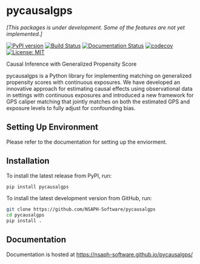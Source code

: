 # pycausalgps

_[This packages is under development. Some of the features are not yet implemented.]_

[![PyPI version](https://badge.fury.io/py/pycausalgps.svg)](https://badge.fury.io/py/pycausalgps)
[![Build Status](https://travis-ci.org/NSAPH-Software/pycausalgps.svg?branch=master)](https://travis-ci.org/NSAPH-Software/pycausalgps)
[![Documentation Status](https://readthedocs.org/projects/pycausalgps/badge/?version=latest)](https://pycausalgps.readthedocs.io/en/latest/?badge=latest)
[![codecov](https://codecov.io/gh/NSAPH-Software/pycausalgps/branch/master/graph/badge.svg)](https://codecov.io/gh/NSAPH-Software/pycausalgps)
[![License: MIT](https://img.shields.io/badge/License-MIT-yellow.svg)](https://opensource.org/licenses/MIT)

Causal Inference with Generalized Propensity Score

pycausalgps is a Python library for implementing matching on generalized propensity scores with continuous exposures. We have developed an innovative approach for estimating causal effects using observational data in settings with continuous exposures and introduced a new framework for GPS caliper matching that jointly matches on both the estimated GPS and exposure levels to fully adjust for confounding bias.


## Setting Up Environment

Please refer to the documentation for setting up the enviorment.

## Installation

To install the latest release from PyPI, run:

```bash
pip install pycausalgps
```

To install the latest development version from GitHub, run:

```bash
git clone https://github.com/NSAPH-Software/pycausalgps
cd pycausalgps
pip install .
```

## Documentation

Documentation is hosted at https://nsaph-software.github.io/pycausalgps/
